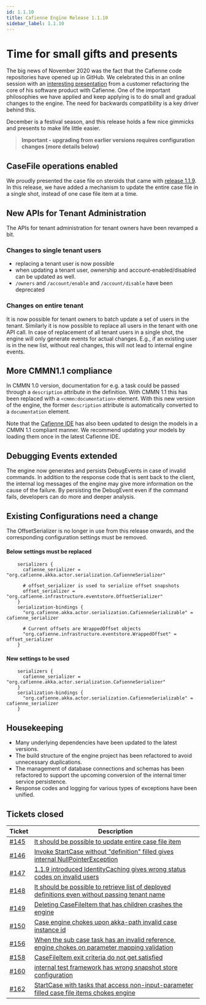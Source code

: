```yaml
---
id: 1.1.10
title: Cafienne Engine Release 1.1.10
sidebar_label: 1.1.10
---
```


# Time for small gifts and presents

The big news of November 2020 was the fact that the Cafienne code repositories have opened up in GitHub.
We celebrated this in an online session with an [interesting presentation](https://www.cafienne.io/blog/visionplanner/) from a customer refactoring the core of his software product with Cafienne.
One of the important philosophies we have applied and keep applying is to do small and gradual changes to the engine. The need for backwards compatibility is a key driver behind this.

December is a festival season, and this release holds a few nice gimmicks and presents to make life little easier.

> **Important - upgrading from earlier versions requires configuration changes (more details below)**

## CaseFile operations enabled
We proudly presented the case file on steroids that came with [release 1.1.9](https://github.com/casefabric/cafienne-engine/releases/tag/1.1.9). In this release, we have added a mechanism to update the entire case file in a single shot, instead of one case file item at a time.

## New APIs for Tenant Administration
The APIs for tenant administration for tenant owners have been revamped a bit.

### Changes to single tenant users
- replacing a tenant user is now possible
- when updating a tenant user, ownership and account-enabled/disabled can be updated as well.
- `/owners` and `/account/enable` and `/account/disable` have been deprecated

### Changes on entire tenant
It is now possible for tenant owners to batch update a set of users in the tenant.
Similarly it is now possible to replace all users in the tenant with one API call.
In case of replacement of all tenant users in a single shot, the engine will only generate events for actual changes. E.g., if an existing user is in the new list, without real changes, this will not lead to internal engine events.

## More CMMN1.1 compliance
In CMMN 1.0 version, documentation for e.g. a task could be passed through a `description` attribute in the definition. With CMMN 1.1 this has been replaced with a `<cmmn:documentation>` element.
With this new version of the engine, the former `description` attribute is automatically converted to a `documentation` element.

Note that the [Cafienne IDE](https://github.com/casefabric/cafienne-ide) has also been updated to design the models in a CMMN 1.1 compliant manner. We recommend updating your models by loading them once in the latest Cafienne IDE.

## Debugging Events extended
The engine now generates and persists DebugEvents in case of invalid commands. In addition to the response code that is sent back to the client, the internal log messages of the engine may give more information on the cause of the failure. By persisting the DebugEvent even if the command fails, developers can do more and deeper analysis.

## Existing Configurations need a change
The OffsetSerializer is no longer in use from this release onwards, and the corresponding configuration settings must be removed.

#### Below settings must be replaced

```
    serializers {
      cafienne_serializer = "org.cafienne.akka.actor.serialization.CafienneSerializer"

      # offset_serializer is used to serialize offset snapshots
      offset_serializer = "org.cafienne.infrastructure.eventstore.OffsetSerializer"
    }
    serialization-bindings {
      "org.cafienne.akka.actor.serialization.CafienneSerializable" = cafienne_serializer

      # Current offsets are WrappedOffset objects
      "org.cafienne.infrastructure.eventstore.WrappedOffset" = offset_serializer
    }
```

#### New settings to be used

```
    serializers {
      cafienne_serializer = "org.cafienne.akka.actor.serialization.CafienneSerializer"
    }
    serialization-bindings {
      "org.cafienne.akka.actor.serialization.CafienneSerializable" = cafienne_serializer
    }
```

## Housekeeping
- Many underlying dependencies have been updated to the latest versions.
- The build structure of the engine project has been refactored to avoid unnecessary duplications.
- The management of database connections and schemas has been refactored to support the upcoming conversion of the internal timer service persistence.
- Response codes and logging for various types of exceptions have been unified.

## Tickets closed

| Ticket   | Description |
|----------|-------------|
| [#145](https://github.com/casefabric/cafienne-engine/issues/145) | [It should be possible to update entire case file item](https://github.com/casefabric/cafienne-engine/issues/145)
| [#146](https://github.com/casefabric/cafienne-engine/issues/146) | [Invoke StartCase without "definition" filled gives internal NullPointerException](https://github.com/casefabric/cafienne-engine/issues/146)
| [#147](https://github.com/casefabric/cafienne-engine/issues/147) | [1.1.9 introduced IdentityCaching gives wrong status codes on invalid users](https://github.com/casefabric/cafienne-engine/issues/147)
| [#148](https://github.com/casefabric/cafienne-engine/issues/148) | [It should be possible to retrieve list of deployed definitions even without passing tenant name](https://github.com/casefabric/cafienne-engine/issues/148)
| [#149](https://github.com/casefabric/cafienne-engine/issues/149) | [Deleting CaseFileItem that has children crashes the engine](https://github.com/casefabric/cafienne-engine/issues/149)
| [#150](https://github.com/casefabric/cafienne-engine/issues/150) | [Case engine chokes upon akka-path invalid case instance id](https://github.com/casefabric/cafienne-engine/issues/150)
| [#156](https://github.com/casefabric/cafienne-engine/issues/156) | [When the sub case task has an invalid reference, engine chokes on parameter mapping validation](https://github.com/casefabric/cafienne-engine/issues/156)
| [#158](https://github.com/casefabric/cafienne-engine/issues/158) | [CaseFileItem exit criteria do not get satisfied](https://github.com/casefabric/cafienne-engine/issues/158)
| [#160](https://github.com/casefabric/cafienne-engine/issues/160) | [internal test framework has wrong snapshot store configuration](https://github.com/casefabric/cafienne-engine/issues/160)
| [#162](https://github.com/casefabric/cafienne-engine/issues/162) | [StartCase with tasks that access non-input-parameter filled case file items chokes engine](https://github.com/casefabric/cafienne-engine/issues/162)

